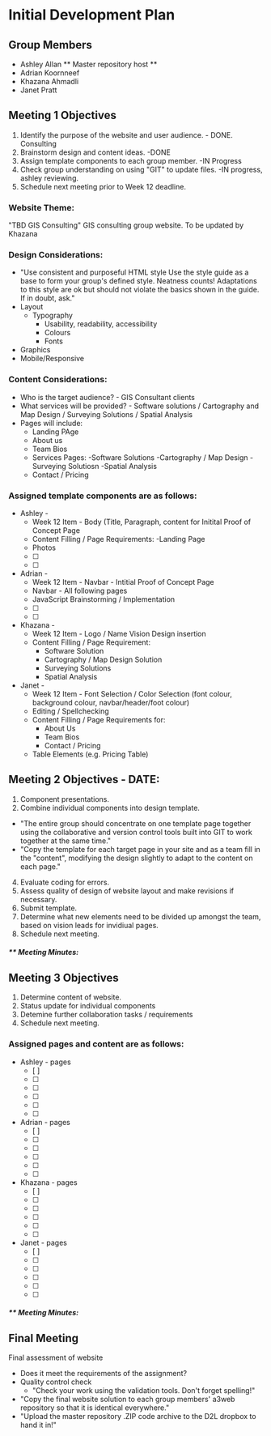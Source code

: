 # Initial Development Plan
## Group Members
- Ashley Allan ** Master repository host **
- Adrian Koornneef
- Khazana Ahmadli
- Janet Pratt

## Meeting 1 Objectives
1. Identify the purpose of the website and user audience. - DONE. Consulting
2. Brainstorm design and content ideas. -DONE
3. Assign template components to each group member. -IN Progress
4. Check group understanding on using "GIT" to update files. -IN progress, ashley reviewing. 
5. Schedule next meeting prior to Week 12 deadline.

### Website Theme:
"TBD GIS Consulting" GIS consulting group website. To be updated by Khazana 

### Design Considerations:
- "Use consistent and purposeful HTML style
Use the style guide as a base to form your group's defined style. Neatness counts! Adaptations to this style are 
ok but should not violate the basics shown in the guide. If in doubt, ask."
- Layout
  - Typography
    - Usability, readability, accessibility
    - Colours
    - Fonts
- Graphics
- Mobile/Responsive

### Content Considerations:
- Who is the target audience? - GIS Consultant clients
- What services will be provided? - Software solutions / Cartography and Map Design / Surveying Solutions / Spatial Analysis
- Pages will include:
    - Landing PAge
    - About us
    - Team Bios
    - Services Pages:
        -Software Solutions
        -Cartography / Map Design
        -Surveying Solutiosn
        -Spatial Analysis
    - Contact / Pricing

### Assigned template components are as follows:
- Ashley - 
  - Week 12 Item - Body (Title, Paragraph, content for Initital Proof of Concept Page
  - Content Filling / Page Requirements:
      -Landing Page
  - Photos
  - [ ]
  - [ ]
- Adrian - 
  - Week 12 Item - Navbar - Intitial Proof of Concept Page
  - Navbar - All following pages
  - JavaScript Brainstorming / Implementation
  - [ ]
  - [ ]
- Khazana - 
  - Week 12 Item - Logo / Name Vision Design insertion
  - Content Filling / Page Requirement:
      - Software Solution
      - Cartography / Map Design Solution
      - Surveying Solutions
      - Spatial Analysis
- Janet - 
  - Week 12 Item - Font Selection / Color Selection (font colour, background colour, navbar/header/foot colour)
  - Editing / Spellchecking
  - Content Filling / Page Requirements for:
      - About Us
      - Team Bios
      - Contact / Pricing
  - Table Elements (e.g. Pricing Table)


## Meeting 2 Objectives - DATE: 

1. Component presentations.
2. Combine individual components into design template.
  - "The entire group should concentrate on one template page together using the collaborative and 
version control tools built into GIT to work together at the same time."
  - "Copy the template for each target page in your site and as a team fill in the "content", modifying 
the design slightly to adapt to the content on each page."
4. Evaluate coding for errors.
5. Assess quality of design of website layout and make revisions if necessary.
6. Submit template.
7. Determine what new elements need to be divided up amongst the team, based on vision leads for invidiual pages.
8. Schedule next meeting.

##### ** Meeting Minutes:


## Meeting 3 Objectives
1. Determine content of website.
2. Status update for individual components
2. Detemine further collaboration tasks / requirements
4. Schedule next meeting.

### Assigned pages and content are as follows:
- Ashley - pages
  - [ ]
  - [ ]
  - [ ]
  - [ ]
  - [ ]
  - [ ]
- Adrian - pages
  - [ ]
  - [ ]
  - [ ]
  - [ ]
  - [ ]
  - [ ]
- Khazana - pages
  - [ ]
  - [ ]
  - [ ]
  - [ ]
  - [ ]
  - [ ]
- Janet - pages
  - [ ]
  - [ ]
  - [ ]
  - [ ]
  - [ ]
  - [ ]

##### ** Meeting Minutes:



## Final Meeting
Final assessment of website
  - Does it meet the requirements of the assignment?
  - Quality control check
      - "Check your work using the validation tools. Don't forget spelling!"
  - "Copy the final website solution to each group members' a3web repository so that it is identical everywhere."
  - "Upload the master repository .ZIP code archive to the D2L dropbox to hand it in!"

